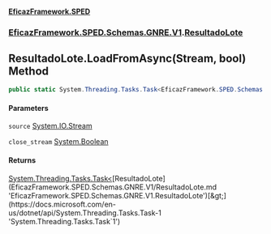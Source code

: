 #### [EficazFramework.SPED](EficazFrameworkSPED.md 'EficazFramework SPED')
### [EficazFramework.SPED.Schemas.GNRE.V1](EficazFramework.SPED.Schemas.GNRE.V1.md 'EficazFramework.SPED.Schemas.GNRE.V1').[ResultadoLote](EficazFramework.SPED.Schemas.GNRE.V1/ResultadoLote.md 'EficazFramework.SPED.Schemas.GNRE.V1.ResultadoLote')

## ResultadoLote.LoadFromAsync(Stream, bool) Method

```csharp
public static System.Threading.Tasks.Task<EficazFramework.SPED.Schemas.GNRE.V1.ResultadoLote> LoadFromAsync(System.IO.Stream source, bool close_stream=true);
```
#### Parameters

<a name='EficazFramework.SPED.Schemas.GNRE.V1.ResultadoLote.LoadFromAsync(System.IO.Stream,bool).source'></a>

`source` [System.IO.Stream](https://docs.microsoft.com/en-us/dotnet/api/System.IO.Stream 'System.IO.Stream')

<a name='EficazFramework.SPED.Schemas.GNRE.V1.ResultadoLote.LoadFromAsync(System.IO.Stream,bool).close_stream'></a>

`close_stream` [System.Boolean](https://docs.microsoft.com/en-us/dotnet/api/System.Boolean 'System.Boolean')

#### Returns
[System.Threading.Tasks.Task&lt;](https://docs.microsoft.com/en-us/dotnet/api/System.Threading.Tasks.Task-1 'System.Threading.Tasks.Task`1')[ResultadoLote](EficazFramework.SPED.Schemas.GNRE.V1/ResultadoLote.md 'EficazFramework.SPED.Schemas.GNRE.V1.ResultadoLote')[&gt;](https://docs.microsoft.com/en-us/dotnet/api/System.Threading.Tasks.Task-1 'System.Threading.Tasks.Task`1')